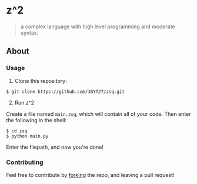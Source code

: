 # z^2
> a complex language with high level programming and moderate syntax. 

## About
### Usage
1. Clone this repository: 
```
$ git clone https://github.com/JBYT27/zsq.git
```

2. Run z^2

Create a file named `main.zsq`, which will contain all of your code. Then enter the following in the shell:
```
$ cd zsq
$ python main.py
```
Enter the filepath, and now you're done!

### Contributing
Feel free to contribute by [forking](https://github.com/JBYT27/zsq/network/members) the repo, and leaving a pull request!
